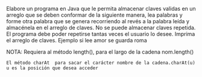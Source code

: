Elabore un programa en Java que le permita almacenar claves validas en un arreglo que se deben conformar de la siguiente manera, lea palabras y forme otra palabra que se genera recorriendo al revés a la palabra leída y almacénela en el arreglo de claves. No se puede almacenar claves repetida. El programa debe poder repetirse tantas veces el usuario lo desee. Imprima el arreglo de claves. Ejemplo si lee amor se guarda roma

NOTA: Requiera al método length(), para el largo de la cadena nom.length()

	El método charAt  para sacar el carácter nombre de la cadena.charAt(u) u es la posición que desea acceder